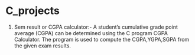# C_projects

1. Sem result or CGPA calculator:-
   A student’s cumulative grade point average (CGPA) can be determined using the C program CGPA Calculator. The program is used to compute the CGPA,YGPA,SGPA from the given exam results.
